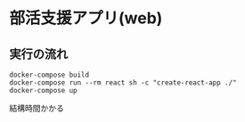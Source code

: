 # 部活支援アプリ(web)

## 実行の流れ

```
docker-compose build
docker-compose run --rm react sh -c "create-react-app ./"
docker-compose up 
```

結構時間かかる